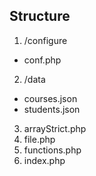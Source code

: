 ## Structure
1. /configure
 * conf.php
2. /data
 * courses.json
 * students.json
3. arrayStrict.php
4. file.php
5. functions.php
6. index.php